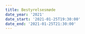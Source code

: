 ```yaml
---
title: Bestyrelsesmøde
date_year: '2021'
date_start: '2021-01-25T19:30:00'
date_end: '2021-01-25T21:30:00'
---
```


